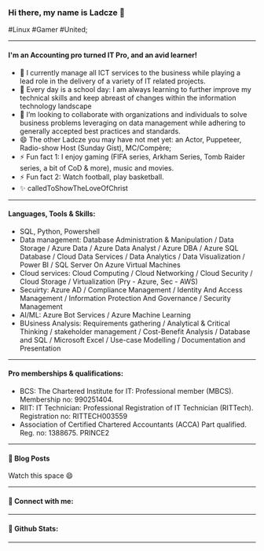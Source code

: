 ### Hi there, my name is Ladcze 👋
#Linux #Gamer #United;

--------------------------------------------------------------------------------------------------------

#### I'm an Accounting pro turned IT Pro, and an avid learner!


- 🔭 I currently manage all ICT services to the business while playing a lead role in the delivery of a variety of IT related projects.
- 🌱 Every day is a school day: I am always learning to further improve my technical skills and keep abreast of changes within the information technology landscape <!-- Check https://www.indeed.com/career-advice/career-development/keeping-up-with-technology -->
- 👯 I’m looking to collaborate with organizations and individuals to solve business problems leveraging on data management while adhering to generally accepted best practices and standards. 
- 😄 The other Ladcze you may have not met yet: an Actor, Puppeteer, Radio-show Host (Sunday Gist), MC/Compère;  
- ⚡ Fun fact 1: I enjoy gaming (FIFA series, Arkham Series, Tomb Raider series, a bit of CoD & more), music and movies. 
- ⚡ Fun fact 2: Watch football, play basketball. 
- ✨ calledToShowTheLoveOfChrist

--------------------------------------------------------------------------------------------------------

#### Languages, Tools & Skills: 
- SQL, Python, Powershell
- Data management: Database Administration & Manipulation / Data Storage / Azure Data / Azure Data Analyst / Azure DBA / Azure SQL Database / 
  Cloud Data Services / Data Analytics / Data Visualization / Power BI / SQL Server On Azure Virtual Machines
- Cloud services:  Cloud Computing / Cloud Networking / Cloud Security / Cloud Storage / Virtualization (Pry - Azure, Sec - AWS)
- Secuirty: Azure AD / Compliance Management / Identity And Access Management / Information Protection And Governance / Security Management
- AI/ML: Azure Bot Services / Azure Machine Learning
- BUsiness Analysis: Requirements gathering / Analytical & Critical Thinking / stakeholder management / Cost-Benefit Analysis / Database and SQL / Microsoft Excel /     Use-case Modelling / Documentation and Presentation 

--------------------------------------------------------------------------------------------------------

#### Pro memberships & qualifications: 
- BCS: The Chartered Institute for IT: Professional member (MBCS). Membership no: 990251404.
- RIIT: IT Technician: Professional Registration of IT Technician (RITTech). Registration no: RITTECH003559
- Association of Certified Chartered Accountants (ACCA) Part qualified. Reg. no: 1388675. 
PRINCE2 


--------------------------------------------------------------------------------------------------------

#### 📕 Blog Posts
Watch this space 😄

--------------------------------------------------------------------------------------------------------

#### 💬 Connect with me:
<!-- 
[Twitter logo]@orimsway2cool
https://twitter.com/orimsway2cool | https://uk.linkedin.com/
@orimsway2cool 
-->

--------------------------------------------------------------------------------------------------------

#### 👯 Github Stats:
<!--
https://github.com/ladcze/github-readme-stats
-->

--------------------------------------------------------------------------------------------------------

<!--
**Ladcze/Ladcze** is a ✨ _special_ ✨ repository because its `README.md` (this file) appears on your GitHub profile.

Here are some ideas to get you started:

- 🔭 I’m currently working on ...
- 🌱 I’m currently learning ...
- 👯 I’m looking to collaborate on ...
- 🤔 I’m looking for help with ...
- 💬 Ask me about ...
- 📫 How to reach me: ...
- 😄 Pronouns: ...
- ⚡ Fun fact: ...
-->

